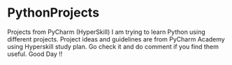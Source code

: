 # PythonProjects
Projects from PyCharm (HyperSkill)
I am trying to learn Python using different projects. Project ideas and guidelines are from PyCharm Academy using Hyperskill study plan. Go check it and do comment if you find them useful.
Good Day !!
